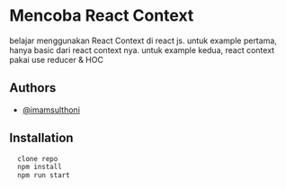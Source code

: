 
# Mencoba React Context

belajar menggunakan React Context di react js.
untuk example pertama, hanya basic dari react context nya.
untuk example kedua, react context pakai use reducer & HOC

## Authors

- [@imamsulthoni](https://github.com/mamsul)


## Installation

```bash
  clone repo
  npm install
  npm run start
```
    